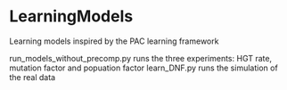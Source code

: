 # LearningModels
Learning models inspired by the PAC learning framework

run_models_without_precomp.py runs the three experiments: HGT rate, mutation factor and popuation factor
learn_DNF.py runs the simulation of the real data
